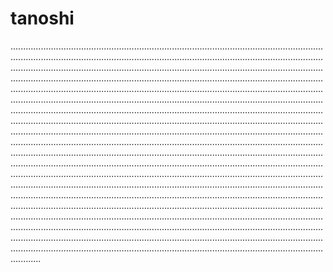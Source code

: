# tanoshi

............................................................................................................................................................................................................................................................................................................................................................................................................................................................................................................................................................................................................................................................................................................................................................................................................................................................................................................................................................................................................................................................................................................................................................................................................................................................................................................................................................................................................................................................................................................................................................................................................................................................................................................................................................................................................................................................................................................................................................................................................................................................................................................................................................................................................................................................................................................................................................................................................................................................................................................................................................................................